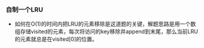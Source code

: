### 自制一个LRU

- 如何在O(1)的时间内把LRU的元素移除是这道题的关键，解题思路是用一个数组存储visited的元素，每次将访问的key移除并append到末尾，那么当前LRU的元素就总是在visited[0]的位置。